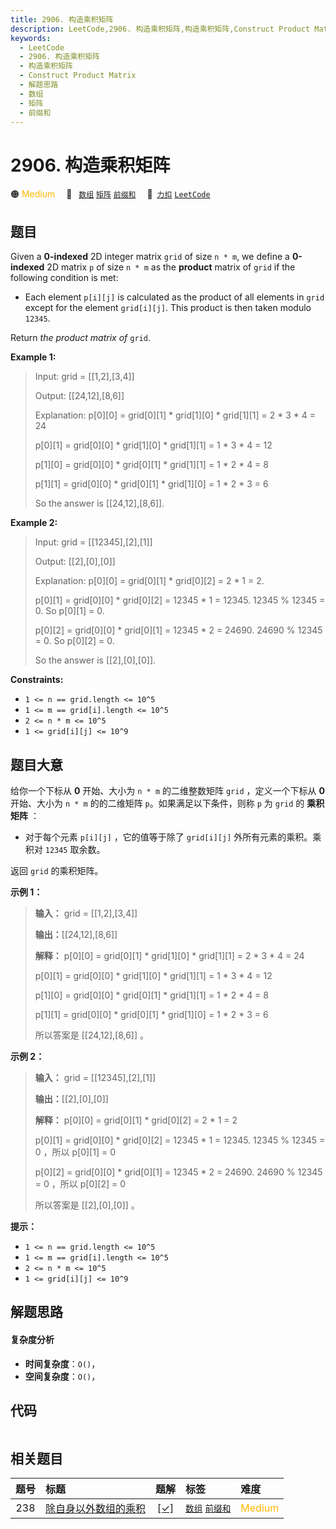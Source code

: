 ```yaml
---
title: 2906. 构造乘积矩阵
description: LeetCode,2906. 构造乘积矩阵,构造乘积矩阵,Construct Product Matrix,解题思路,数组,矩阵,前缀和
keywords:
  - LeetCode
  - 2906. 构造乘积矩阵
  - 构造乘积矩阵
  - Construct Product Matrix
  - 解题思路
  - 数组
  - 矩阵
  - 前缀和
---
```


# 2906. 构造乘积矩阵

🟠 <font color=#ffb800>Medium</font>&emsp; 🔖&ensp; [`数组`](/tag/array.md) [`矩阵`](/tag/matrix.md) [`前缀和`](/tag/prefix-sum.md)&emsp; 🔗&ensp;[`力扣`](https://leetcode.cn/problems/construct-product-matrix) [`LeetCode`](https://leetcode.com/problems/construct-product-matrix)

## 题目

Given a **0-indexed** 2D integer matrix `grid` of size `n * m`, we define a
**0-indexed** 2D matrix `p` of size `n * m` as the **product** matrix of
`grid` if the following condition is met:

  * Each element `p[i][j]` is calculated as the product of all elements in `grid` except for the element `grid[i][j]`. This product is then taken modulo `12345`.

Return _the product matrix of_ `grid`.



**Example 1:**

> Input: grid = [[1,2],[3,4]]
> 
> Output: [[24,12],[8,6]]
> 
> Explanation: p[0][0] = grid[0][1] * grid[1][0] * grid[1][1] = 2 * 3 * 4 = 24
> 
> p[0][1] = grid[0][0] * grid[1][0] * grid[1][1] = 1 * 3 * 4 = 12
> 
> p[1][0] = grid[0][0] * grid[0][1] * grid[1][1] = 1 * 2 * 4 = 8
> 
> p[1][1] = grid[0][0] * grid[0][1] * grid[1][0] = 1 * 2 * 3 = 6
> 
> So the answer is [[24,12],[8,6]].

**Example 2:**

> Input: grid = [[12345],[2],[1]]
> 
> Output: [[2],[0],[0]]
> 
> Explanation: p[0][0] = grid[0][1] * grid[0][2] = 2 * 1 = 2.
> 
> p[0][1] = grid[0][0] * grid[0][2] = 12345 * 1 = 12345. 12345 % 12345 = 0. So p[0][1] = 0.
> 
> p[0][2] = grid[0][0] * grid[0][1] = 12345 * 2 = 24690. 24690 % 12345 = 0. So p[0][2] = 0.
> 
> So the answer is [[2],[0],[0]].



**Constraints:**

  * `1 <= n == grid.length <= 10^5`
  * `1 <= m == grid[i].length <= 10^5`
  * `2 <= n * m <= 10^5`
  * `1 <= grid[i][j] <= 10^9`


## 题目大意

给你一个下标从 **0** 开始、大小为 `n * m` 的二维整数矩阵 `grid` ，定义一个下标从 **0** 开始、大小为 `n * m`
的的二维矩阵 `p`。如果满足以下条件，则称 `p` 为 `grid` 的 **乘积矩阵** ：

  * 对于每个元素 `p[i][j]` ，它的值等于除了 `grid[i][j]` 外所有元素的乘积。乘积对 `12345` 取余数。

返回 `grid` 的乘积矩阵。



**示例 1：**

> 
> 
> 
> 
> 
> **输入：** grid = [[1,2],[3,4]]
> 
> **输出：**[[24,12],[8,6]]
> 
> **解释：** p[0][0] = grid[0][1] * grid[1][0] * grid[1][1] = 2 * 3 * 4 = 24
> 
> p[0][1] = grid[0][0] * grid[1][0] * grid[1][1] = 1 * 3 * 4 = 12
> 
> p[1][0] = grid[0][0] * grid[0][1] * grid[1][1] = 1 * 2 * 4 = 8
> 
> p[1][1] = grid[0][0] * grid[0][1] * grid[1][0] = 1 * 2 * 3 = 6
> 
> 所以答案是 [[24,12],[8,6]] 。

**示例 2：**

> 
> 
> 
> 
> 
> **输入：** grid = [[12345],[2],[1]]
> 
> **输出：**[[2],[0],[0]]
> 
> **解释：** p[0][0] = grid[0][1] * grid[0][2] = 2 * 1 = 2
> 
> p[0][1] = grid[0][0] * grid[0][2] = 12345 * 1 = 12345. 12345 % 12345 = 0 ，所以 p[0][1] = 0
> 
> p[0][2] = grid[0][0] * grid[0][1] = 12345 * 2 = 24690. 24690 % 12345 = 0 ，所以 p[0][2] = 0
> 
> 所以答案是 [[2],[0],[0]] 。



**提示：**

  * `1 <= n == grid.length <= 10^5`
  * `1 <= m == grid[i].length <= 10^5`
  * `2 <= n * m <= 10^5`
  * `1 <= grid[i][j] <= 10^9`


## 解题思路

#### 复杂度分析

- **时间复杂度**：`O()`，
- **空间复杂度**：`O()`，

## 代码

```javascript

```

## 相关题目

<!-- prettier-ignore -->
| 题号 | 标题 | 题解 | 标签 | 难度 |
| :------: | :------ | :------: | :------ | :------ |
| 238 | [除自身以外数组的乘积](https://leetcode.com/problems/product-of-array-except-self) | [[✓]](/problem/0238.md) |  [`数组`](/tag/array.md) [`前缀和`](/tag/prefix-sum.md) | <font color=#ffb800>Medium</font> |